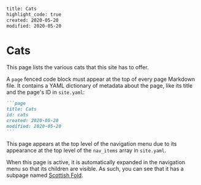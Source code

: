 ```page
title: Cats
highlight_code: true
created: 2020-05-20
modified: 2020-05-20
```

# Cats

This page lists the various cats that this site has to offer.

A `page` fenced code block must appear at the top of every page Markdown file.
It contains a YAML dictionary of metadata about the page, like its title and the
page's ID in `site.yaml`:

````md
```page
title: Cats
id: cats
created: 2020-05-20
modified: 2020-05-20
```
````

This page appears at the top level of the navigation menu due to its appearance
at the top level of the `nav_items` array in `site.yaml`.

When this page is active, it is automatically expanded in the navigation menu so
that its children are visible. As such, you can see that it has a subpage named
[Scottish Fold](scottish_fold.html).
